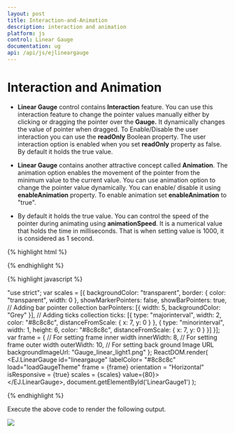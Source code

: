 ```yaml
---
layout: post
title: Interaction-and-Animation
description: interaction and animation
platform: js
control: Linear Gauge
documentation: ug
api: /api/js/ejlineargauge
---
```


# Interaction and Animation

* **Linear Gauge** control contains **Interaction** feature. You can use this interaction feature to change the pointer values manually either by clicking or dragging the pointer over the **Gauge.** It dynamically changes the value of pointer when dragged. To Enable/Disable the user interaction you can use the **readOnly** Boolean property. The user interaction option is enabled when you set **readOnly** property as false. By default it holds the true value.

* **Linear Gauge** contains another attractive concept called **Animation**. The animation option enables the movement of the pointer from the minimum value to the current value. You can use animation option to change the pointer value dynamically. You can enable/ disable it using **enableAnimation** property. To enable animation set **enableAnimation** to "true". 

* By default it holds the true value. You can control the speed of the pointer during animating using **animationSpeed**. It is a numerical value that holds the time in milliseconds. That is when setting value is 1000, it is considered as 1 second.


{% highlight html %}

<div id="LinearGauge1"></div>

{% endhighlight %}

{% highlight javascript %}

"use strict";
var scales = [{
                backgroundColor: "transparent",
                border: { color: "transparent", width: 0 },
                showMarkerPointers: false, showBarPointers: true,
                // Adding bar pointer collection
                barPointers: [{ width: 5, backgroundColor: "Grey" }],
                // Adding ticks collection
                ticks: [{
                    type: "majorinterval", width: 2,
                    color: "#8c8c8c", distanceFromScale: { x: 7, y: 0 }
                },
                {
                    type: "minorinterval", width: 1, height: 6,
                    color: "#8c8c8c", distanceFromScale: { x: 7, y: 0 }
                }]
            }];
var frame = {
                // For setting frame inner width
                innerWidth: 8,
                // For setting frame outer width
                outerWidth: 10,
                // For setting back ground Image URL
                backgroundImageUrl: "Gauge_linear_light1.png"
            };
ReactDOM.render(
    <EJ.LinearGauge id="lineargauge"
    labelColor= "#8c8c8c"
    load="loadGaugeTheme"  frame = {frame} orientation = "Horizontal" isResponsive = {true} scales = {scales} value={80}>                 
    </EJ.LinearGauge>,
          document.getElementById('LinearGauge1')
);

{% endhighlight %}



Execute the above code to render the following output.

![](/js/LinearGauge/Interaction-and-Animation_images/Interaction-and-Animation_img1.png)



